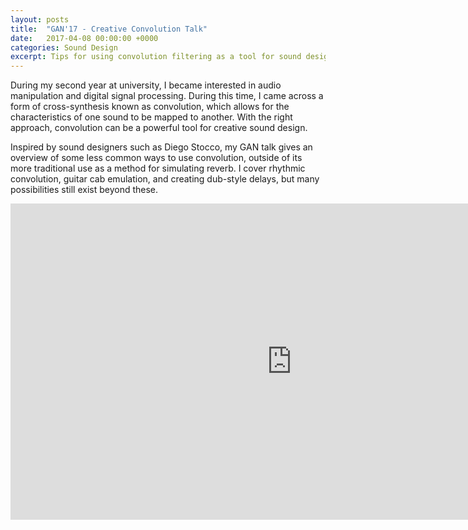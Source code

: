 ```yaml
---
layout: posts
title:  "GAN'17 - Creative Convolution Talk"
date:   2017-04-08 00:00:00 +0000
categories: Sound Design
excerpt: Tips for using convolution filtering as a tool for sound design.
---
```

During my second year at university, I became interested in audio manipulation and digital signal processing. During this time, I came across a form of cross-synthesis known as convolution, which allows for the characteristics of one sound to be mapped to another. With the right approach, convolution can be a powerful tool for creative sound design.

Inspired by sound designers such as Diego Stocco, my GAN talk gives an overview of some less common ways to use convolution, outside of its more traditional use as a method for simulating reverb. I cover rhythmic convolution, guitar cab emulation, and creating dub-style delays, but many possibilities still exist beyond these.

<iframe width="900" height="506" src="https://www.youtube.com/embed/IQrccNXSi5M" title="Kevin Doran - &quot;Convolution for Creative Sound Design&quot;" frameborder="0" allow="accelerometer; autoplay; clipboard-write; encrypted-media; gyroscope; picture-in-picture; web-share" allowfullscreen></iframe>